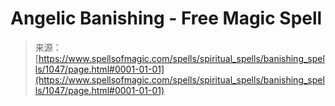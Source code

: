 <!--yml
category: 未分类
date: 2024-06-12 18:33:46
-->

# Angelic Banishing - Free Magic Spell

> 来源：[https://www.spellsofmagic.com/spells/spiritual_spells/banishing_spells/1047/page.html#0001-01-01](https://www.spellsofmagic.com/spells/spiritual_spells/banishing_spells/1047/page.html#0001-01-01)